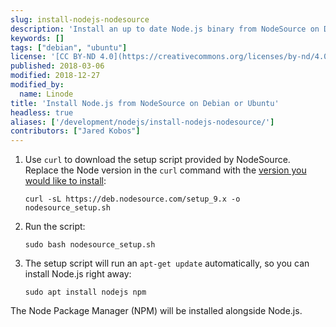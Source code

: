 ```yaml
---
slug: install-nodejs-nodesource
description: 'Install an up to date Node.js binary from NodeSource on Debian or Ubuntu.'
keywords: []
tags: ["debian", "ubuntu"]
license: '[CC BY-ND 4.0](https://creativecommons.org/licenses/by-nd/4.0)'
published: 2018-03-06
modified: 2018-12-27
modified_by:
  name: Linode
title: 'Install Node.js from NodeSource on Debian or Ubuntu'
headless: true
aliases: ['/development/nodejs/install-nodejs-nodesource/']
contributors: ["Jared Kobos"]
---
```


1.  Use `curl` to download the setup script provided by NodeSource. Replace the Node version in the `curl` command with the [version you would like to install](https://github.com/nodesource/distributions/tree/master/deb):

        curl -sL https://deb.nodesource.com/setup_9.x -o nodesource_setup.sh

2.  Run the script:

        sudo bash nodesource_setup.sh

3.  The setup script will run an `apt-get update` automatically, so you can install Node.js right away:

        sudo apt install nodejs npm

The Node Package Manager (NPM) will be installed alongside Node.js.
